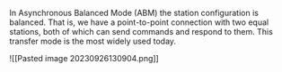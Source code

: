 In Asynchronous Balanced Mode (ABM) the station configuration is
balanced.
That is, we have a point-to-point connection with two equal stations,
both of which can send commands and respond to them.
This transfer mode is the most widely used today.

![[Pasted image 20230926130904.png]]